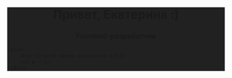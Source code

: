 <div style="background-color: rgba(0,0,0,.87)">
	<div id="header" align="center">
		<h1>Привет, Екатерина :)</h1>
		<h3>Frontend-разработчик</h3>
	</div>
	
	<div>
		<h2> Со мной можно связаться:</h2>
		<p> ☎ </p>
	</div>
</div>
<!--
**Ryabtseva-Ekaterina/Ryabtseva-Ekaterina** is a ✨ _special_ ✨ repository because its `README.md` (this file) appears on your GitHub profile.

Here are some ideas to get you started:

- 🔭 I’m currently working on ...
- 🌱 I’m currently learning ...
- 👯 I’m looking to collaborate on ...
- 🤔 I’m looking for help with ...
- 💬 Ask me about ...
- 📫 How to reach me: ...
- 😄 Pronouns: ...
- ⚡ Fun fact: ...
-->
